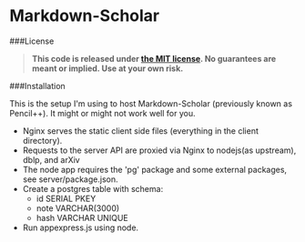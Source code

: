 Markdown-Scholar
================

###License
>**This code is released under [the MIT license](http://opensource.org/licenses/MIT). No guarantees are meant or implied. Use at your own risk.**

###Installation

This is the setup I'm using to host Markdown-Scholar (previously known as Pencil++). It might or might not work well for you.

* Nginx serves the static client side files (everything in the client directory).
* Requests to the server API are proxied via Nginx to nodejs(as upstream), dblp, and arXiv
* The node app requires the 'pg' package and some external packages, see server/package.json. 
* Create a postgres table with schema:
	* id SERIAL PKEY
	* note VARCHAR(3000)
	* hash VARCHAR UNIQUE
* Run appexpress.js using node.

